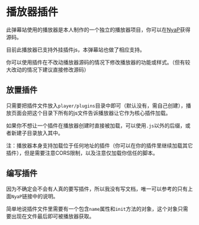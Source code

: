 # 播放器插件

此弹幕站使用的播放器是本人制作的一个独立的播放器项目，你可以在[NyaP](https://dev.tencent.com/u/luojia/p/NyaP/git)获得源码。

目前此播放器已支持外挂插件js，本弹幕站也做了相应支持。

你可以使用插件在不改动播放器源码的情况下修改播放器的功能或样式。（但有较大改动的情况下建议直接修改源码）

## 放置插件

只需要把插件文件放入`player/plugins`目录中即可（默认没有，需自己创建），播放页面会把这个目录下所有的js文件告诉播放器让它作为核心插件加载。

如果你不想让一个插件在播放器创建时直接被加载，可以使用`.js`以外的后缀，或者新建子目录放入其中。

注：播放器本身支持加载位于任何地址的插件（你可以在你的插件里继续加载其它插件），但是需要注意CORS限制，以及注意仅加载你信任的脚本。

## 编写插件

因为不确定会不会有人真的要写插件，所以我没有写文档，唯一可以参考的只有上面`NyaP`链接中的说明。

简单地说插件文件里需要有一个包含`name`属性和`init`方法的对象，这个对象只需要出现在文件最后即可被播放器获取。
